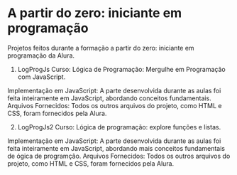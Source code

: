 # A partir do zero: iniciante em programação
Projetos feitos durante a formação a partir do zero: iniciante em programação da Alura.

1. LogProgJs
Curso: Lógica de Programação: Mergulhe em Programação com JavaScript.

Implementação em JavaScript: A parte desenvolvida durante as aulas foi feita inteiramente em JavaScript, abordando conceitos fundamentais.
Arquivos Fornecidos: Todos os outros arquivos do projeto, como HTML e CSS, foram fornecidos pela Alura.

2. LogProgJs2
Curso: Lógica de programação: explore funções e listas.

Implementação em JavaScript: A parte desenvolvida durante as aulas foi feita inteiramente em JavaScript, abordando mais conceitos fundamentais de ógica de programção.
Arquivos Fornecidos: Todos os outros arquivos do projeto, como HTML e CSS, foram fornecidos pela Alura.
